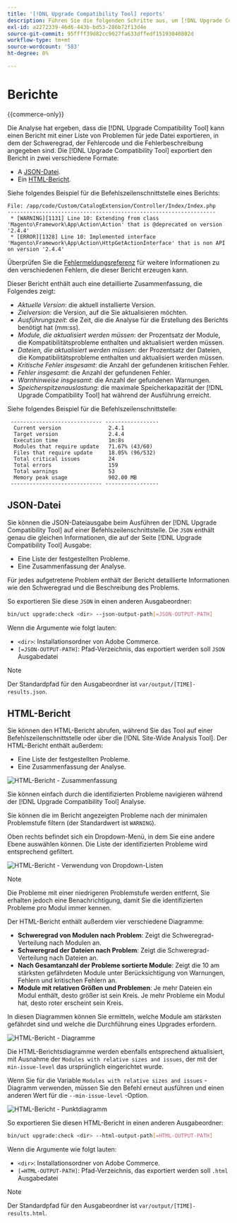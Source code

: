 ```yaml
---
title: '[!DNL Upgrade Compatibility Tool] reports'
description: Führen Sie die folgenden Schritte aus, um [!DNL Upgrade Compatibility Tool] in Ihrem Adobe Commerce-Projekt.
exl-id: a2272339-46d6-443b-bd53-286b72f13d4e
source-git-commit: 95ffff39d82cc9027fa633dffedf15193040802d
workflow-type: tm+mt
source-wordcount: '583'
ht-degree: 0%

---
```


# Berichte

{{commerce-only}}

Die Analyse hat ergeben, dass die [!DNL Upgrade Compatibility Tool] kann einen Bericht mit einer Liste von Problemen für jede Datei exportieren, in dem der Schweregrad, der Fehlercode und die Fehlerbeschreibung angegeben sind. Die [!DNL Upgrade Compatibility Tool] exportiert den Bericht in zwei verschiedene Formate:

- A [JSON-Datei](reports.md#json-file).
- Ein [HTML-Bericht](reports.md#html-report).

Siehe folgendes Beispiel für die Befehlszeilenschnittstelle eines Berichts:

```terminal
File: /app/code/Custom/CatalogExtension/Controller/Index/Index.php
------------------------------------------------------------------
 * [WARNING][1131] Line 10: Extending from class 'Magento\Framework\App\Action\Action' that is @deprecated on version '2.4.4'
 * [ERROR][1328] Line 10: Implemented interface 'Magento\Framework\App\Action\HttpGetActionInterface' that is non API on version '2.4.4'
```

Überprüfen Sie die [Fehlermeldungsreferenz](../upgrade-compatibility-tool/error-messages.md) für weitere Informationen zu den verschiedenen Fehlern, die dieser Bericht erzeugen kann.

Dieser Bericht enthält auch eine detaillierte Zusammenfassung, die Folgendes zeigt:

- *Aktuelle Version*: die aktuell installierte Version.
- *Zielversion*: die Version, auf die Sie aktualisieren möchten.
- *Ausführungszeit*: die Zeit, die die Analyse für die Erstellung des Berichts benötigt hat (mm:ss).
- *Module, die aktualisiert werden müssen*: der Prozentsatz der Module, die Kompatibilitätsprobleme enthalten und aktualisiert werden müssen.
- *Dateien, die aktualisiert werden müssen*: der Prozentsatz der Dateien, die Kompatibilitätsprobleme enthalten und aktualisiert werden müssen.
- *Kritische Fehler insgesamt*: die Anzahl der gefundenen kritischen Fehler.
- *Fehler insgesamt*: die Anzahl der gefundenen Fehler.
- *Warnhinweise insgesamt*: die Anzahl der gefundenen Warnungen.
- *Speicherspitzenauslastung*: die maximale Speicherkapazität der [!DNL Upgrade Compatibility Tool] hat während der Ausführung erreicht.

Siehe folgendes Beispiel für die Befehlszeilenschnittstelle:

```terminal
 ----------------------------- ----------------- 
  Current version               2.4.1            
  Target version                2.4.4            
  Execution time                1m:8s            
  Modules that require update   71.67% (43/60)   
  Files that require update     18.05% (96/532)  
  Total critical issues         24               
  Total errors                  159              
  Total warnings                53               
  Memory peak usage             902.00 MB        
 ----------------------------- ----------------- 
```

## JSON-Datei

Sie können die JSON-Dateiausgabe beim Ausführen der [!DNL Upgrade Compatibility Tool] auf einer Befehlszeilenschnittstelle. Die `JSON` enthält genau die gleichen Informationen, die auf der Seite [!DNL Upgrade Compatibility Tool] Ausgabe:

- Eine Liste der festgestellten Probleme.
- Eine Zusammenfassung der Analyse.

Für jedes aufgetretene Problem enthält der Bericht detaillierte Informationen wie den Schweregrad und die Beschreibung des Problems.

So exportieren Sie diese `JSON` in einen anderen Ausgabeordner:

```bash
bin/uct upgrade:check <dir> --json-output-path[=JSON-OUTPUT-PATH]
```

Wenn die Argumente wie folgt lauten:

- `<dir>`: Installationsordner von Adobe Commerce.
- `[=JSON-OUTPUT-PATH]`: Pfad-Verzeichnis, das exportiert werden soll `JSON` Ausgabedatei

>[!NOTE]
>
> Der Standardpfad für den Ausgabeordner ist `var/output/[TIME]-results.json`.

## HTML-Bericht

Sie können den HTML-Bericht abrufen, während Sie das Tool auf einer Befehlszeilenschnittstelle oder über die [!DNL Site-Wide Analysis Tool]. Der HTML-Bericht enthält außerdem:

- Eine Liste der festgestellten Probleme.
- Eine Zusammenfassung der Analyse.

![HTML-Bericht - Zusammenfassung](../../assets/upgrade-guide/uct-html-summary.png)

Sie können einfach durch die identifizierten Probleme navigieren während der [!DNL Upgrade Compatibility Tool] Analyse.

Sie können die im Bericht angezeigten Probleme nach der minimalen Problemstufe filtern (der Standardwert ist `WARNING`).

Oben rechts befindet sich ein Dropdown-Menü, in dem Sie eine andere Ebene auswählen können. Die Liste der identifizierten Probleme wird entsprechend gefiltert.

![HTML-Bericht - Verwendung von Dropdown-Listen](../../assets/upgrade-guide/uct-html-filtered-issues-list.png)

>[!NOTE]
>
> Die Probleme mit einer niedrigeren Problemstufe werden entfernt, Sie erhalten jedoch eine Benachrichtigung, damit Sie die identifizierten Probleme pro Modul immer kennen.

Der HTML-Bericht enthält außerdem vier verschiedene Diagramme:

- **Schweregrad von Modulen nach Problem**: Zeigt die Schweregrad-Verteilung nach Modulen an.
- **Schweregrad der Dateien nach Problem**: Zeigt die Schweregrad-Verteilung nach Dateien an.
- **Nach Gesamtanzahl der Probleme sortierte Module**: Zeigt die 10 am stärksten gefährdeten Module unter Berücksichtigung von Warnungen, Fehlern und kritischen Fehlern an.
- **Module mit relativen Größen und Problemen**: Je mehr Dateien ein Modul enthält, desto größer ist sein Kreis. Je mehr Probleme ein Modul hat, desto roter erscheint sein Kreis.

In diesen Diagrammen können Sie ermitteln, welche Module am stärksten gefährdet sind und welche die Durchführung eines Upgrades erfordern.

![HTML-Bericht - Diagramme](../../assets/upgrade-guide/uct-html-diagrams.png)

Die HTML-Berichtsdiagramme werden ebenfalls entsprechend aktualisiert, mit Ausnahme der `Modules with relative sizes and issues`, der mit der `min-issue-level` das ursprünglich eingerichtet wurde.

Wenn Sie für die Variable `Modules with relative sizes and issues` -Diagramm verwenden, müssen Sie den Befehl erneut ausführen und einen anderen Wert für die `--min-issue-level` -Option.

![HTML-Bericht - Punktdiagramm](../../assets/upgrade-guide/uct-html-filtered-diagrams.png)

So exportieren Sie diesen HTML-Bericht in einen anderen Ausgabeordner:

```bash
bin/uct upgrade:check <dir> --html-output-path[=HTML-OUTPUT-PATH]
```

Wenn die Argumente wie folgt lauten:

- `<dir>`: Installationsordner von Adobe Commerce.
- `[=HTML-OUTPUT-PATH]`: Pfad-Verzeichnis, das exportiert werden soll `.html` Ausgabedatei

>[!NOTE]
>
> Der Standardpfad für den Ausgabeordner ist `var/output/[TIME]-results.html`.
